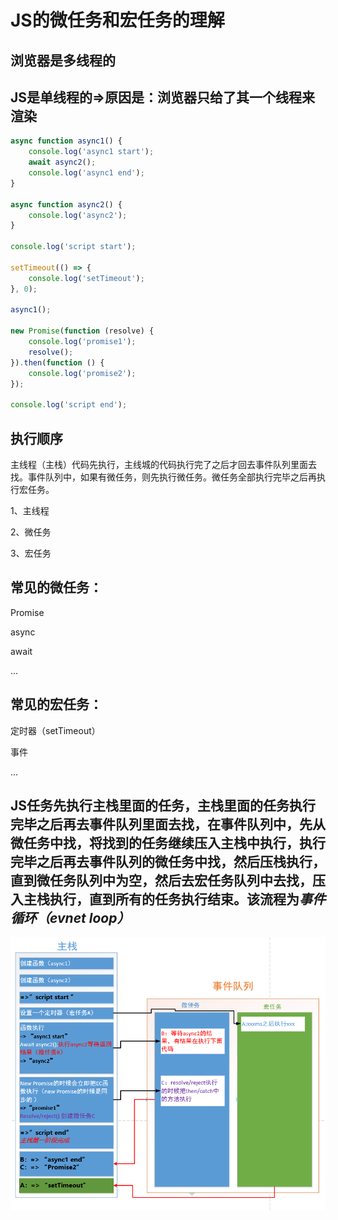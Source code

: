 
# JS的微任务和宏任务的理解
## 浏览器是多线程的
## JS是单线程的=>原因是：浏览器只给了其一个线程来渲染
``` js
async function async1() {
    console.log('async1 start');
    await async2();
    console.log('async1 end');
}

async function async2() {
    console.log('async2');
}

console.log('script start');

setTimeout(() => {
    console.log('setTimeout');
}, 0);

async1();

new Promise(function (resolve) {
    console.log('promise1');
    resolve();
}).then(function () {
    console.log('promise2');
});

console.log('script end');
```
## 执行顺序
主线程（主栈）代码先执行，主线城的代码执行完了之后才回去事件队列里面去找。事件队列中，如果有微任务，则先执行微任务。微任务全部执行完毕之后再执行宏任务。

1、主线程

2、微任务

3、宏任务
## 常见的微任务：
Promise 

async 

await

...
## 常见的宏任务：
定时器（setTimeout）

事件

...
## JS任务先执行主栈里面的任务，主栈里面的任务执行完毕之后再去事件队列里面去找，在事件队列中，先从微任务中找，将找到的任务继续压入主栈中执行，执行完毕之后再去事件队列的微任务中找，然后压栈执行，直到微任务队列中为空，然后去宏任务队列中去找，压入主栈执行，直到所有的任务执行结束。该流程为***事件循环（evnet loop）***
![微任务宏任务图解](../img/微任务宏任务图解.png "微任务宏任务图解")
